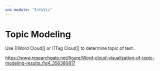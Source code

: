 ```yaml
---
uni-module: "InfoVis"
---
```


# Topic Modeling

Use [[Word Cloud]] or [[Tag Cloud]] to determine topic of text.

https://www.researchgate.net/figure/Word-cloud-visualization-of-topic-modeling-results_fig4_356380817
